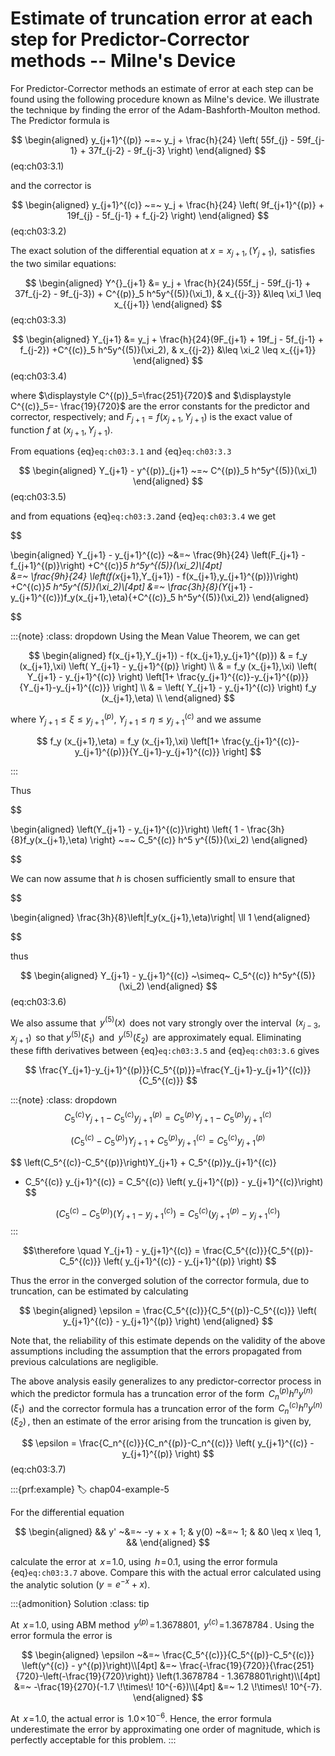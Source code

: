 # Estimate of truncation error at each step for Predictor-Corrector methods -- Milne's Device

For Predictor-Corrector methods an estimate of error at each step can be
found using the following procedure known as Milne's device. We
illustrate the technique by finding the error of the
Adam-Bashforth-Moulton method. The Predictor formula is


$$
\begin{aligned}
    y_{j+1}^{(p)} ~=~ y_j + \frac{h}{24} \left(
        55f_{j} - 59f_{j-1} + 37f_{j-2} - 9f_{j-3}
    \right)
\end{aligned}
$$(eq:ch03:3.1)

 and the corrector is 

$$
\begin{aligned}
    y_{j+1}^{(c)} ~=~ y_j + \frac{h}{24} \left(
        9f_{j+1}^{(p)} + 19f_{j} - 5f_{j-1} + f_{j-2}
    \right)    
\end{aligned}
$$(eq:ch03:3.2)

 The exact solution of the differential equation at
$x = x_{j+1},\, (Y_{j+1}),\,$ satisfies the two similar equations:


$$
\begin{aligned}
    Y^{}_{j+1} &= y_j
    + \frac{h}{24}(55f_j - 59f_{j-1} + 37f_{j-2} - 9f_{j-3})
    + C^{(p)}_5 h^5y^{(5)}(\xi_1), & x_{{j-3}} &\leq \xi_1 \leq x_{{j+1}}
\end{aligned}
$$(eq:ch03:3.3)

$$
\begin{aligned}
    Y_{j+1} &= y_j
    + \frac{h}{24}(9F_{j+1} + 19f_j - 5f_{j-1} + f_{j-2})
    +C^{(c)}_5 h^5y^{(5)}(\xi_2), & x_{{j-2}} &\leq \xi_2 \leq x_{{j+1}}    
\end{aligned}
$$(eq:ch03:3.4)

where $\displaystyle C^{(p)}_5=\frac{251}{720}$ and $\displaystyle  C^{(c)}_5=- \frac{19}{720}$ are the error constants for the predictor and corrector, respectively; and $F_{j+1} = f(x_{j+1}, Y_{j+1})$ is the exact value of function $f$ at $(x_{j+1}, Y_{j+1})$.

From equations {eq}`eq:ch03:3.1` and {eq}`eq:ch03:3.3` 

$$
\begin{aligned}
    Y_{j+1} - y^{(p)}_{j+1} ~=~ C^{(p)}_5 h^5y^{(5)}(\xi_1)
\end{aligned}
$$(eq:ch03:3.5)

and from equations {eq}`eq:ch03:3.2`and {eq}`eq:ch03:3.4` we get

$$

\begin{aligned}
    Y_{j+1} - y_{j+1}^{(c)} ~&=~  \frac{9h}{24}
    \left(F_{j+1} - f_{j+1}^{(p)}\right) +C^{(c)}_5 h^5y^{(5)}(\xi_2)\\[4pt]    
    &=~ \frac{9h}{24}
    \left(f(x_{j+1},Y_{j+1}) - f(x_{j+1},y_{j+1}^{(p)})\right) +C^{(c)}_5 h^5y^{(5)}(\xi_2)\\[4pt]
    &=~ \frac{3h}{8}(Y_{j+1} - y_{j+1}^{(c)})f_y(x_{j+1},\eta){+C^{(c)}_5 h^5y^{(5)}(\xi_2)}
\end{aligned}

$$

:::{note} 
:class: dropdown
Using the Mean Value Theorem, we can get

$$
\begin{aligned}
f(x_{j+1},Y_{j+1}) - f(x_{j+1},y_{j+1}^{(p)}) 
& = f_y (x_{j+1},\xi) \left( Y_{j+1} - y_{j+1}^{(p)} \right) \\
& = f_y (x_{j+1},\xi) \left( Y_{j+1} - y_{j+1}^{(c)} \right)  \left[1+ \frac{y_{j+1}^{(c)}-y_{j+1}^{(p)}}{Y_{j+1}-y_{j+1}^{(c)}}   \right] \\
& = \left( Y_{j+1} - y_{j+1}^{(c)} \right)  f_y (x_{j+1},\eta)   \\
\end{aligned}
$$

where $Y_{j+1}\leq \xi \leq y_{j+1}^{(p)}$, $Y_{j+1}\leq \eta \leq y_{j+1}^{(c)}$ and we assume

$$
f_y (x_{j+1},\eta) = f_y (x_{j+1},\xi) \left[1+ \frac{y_{j+1}^{(c)}-y_{j+1}^{(p)}}{Y_{j+1}-y_{j+1}^{(c)}}   \right]
$$

:::


<!-- and using the mean value theorem

 assuming that $\displaystyle \,f_y(x_{j+1},\eta) = \frac{\partial f}{\partial y} =
\frac{f(x_{j+1},Y_{j+1}) - f(x_{j+1},y_{j+1}^{(p)})}{(Y_{j+1} - y_{j+1}^{(c)})}\,$
and $\,Y_{j+1} \leq \eta \leq y_{j+1}\,$.  -->

Thus 

$$

\begin{aligned}
    \left(Y_{j+1} - y_{j+1}^{(c)}\right) \left\{
        1 - \frac{3h}{8}f_y(x_{j+1},\eta)
    \right\} ~=~ C_5^{(c)} h^5 y^{(5)}(\xi_2)
\end{aligned}

$$

 We can now assume that $h$ is chosen sufficiently small
to ensure that 

$$

\begin{aligned}
    \frac{3h}{8}\left|f_y(x_{j+1},\eta)\right| \ll 1
\end{aligned}

$$

 thus 

$$
\begin{aligned}
    Y_{j+1} - y_{j+1}^{(c)} ~\simeq~ C_5^{(c)} h^5y^{(5)}(\xi_2)  
\end{aligned}
$$(eq:ch03:3.6)

 We also assume that $\,y^{(5)}(x)\,$ does not vary strongly
over the interval $\,(x_{j-3},x_{j+1})\,$ so that $y^{(5)}(\xi_1)\,$ and
$\,y^{(5)}(\xi_2)\,$ are approximately equal. Eliminating these fifth
derivatives between {eq}`eq:ch03:3.5` and {eq}`eq:ch03:3.6`
gives 

$$
\frac{Y_{j+1}-y_{j+1}^{(p)}}{C_5^{(p)}}=\frac{Y_{j+1}-y_{j+1}^{(c)}}{C_5^{(c)}}
$$

:::{note}
:class: dropdown
$$
C_5^{(c)}Y_{j+1}-C_5^{(c)}y_{j+1}^{(p)}
=C_5^{(p)} Y_{j+1}-C_5^{(p)}y_{j+1}^{(c)}
$$

$$
\left(C_5^{(c)}-C_5^{(p)}\right)Y_{j+1} + C_5^{(p)}y_{j+1}^{(c)}
= C_5^{(c)}y_{j+1}^{(p)}
$$

$$
\left(C_5^{(c)}-C_5^{(p)}\right)Y_{j+1} + C_5^{(p)}y_{j+1}^{(c)}
- C_5^{(c)} y_{j+1}^{(c)}
= C_5^{(c)} \left( y_{j+1}^{(p)} - y_{j+1}^{(c)}\right)
$$

$$
\left(C_5^{(c)}-C_5^{(p)}\right) \left(Y_{j+1} - y_{j+1}^{(c)}\right) 
= C_5^{(c)} \left( y_{j+1}^{(p)} - y_{j+1}^{(c)}\right)
$$
:::

$$\therefore \quad
 Y_{j+1} - y_{j+1}^{(c)}
= \frac{C_5^{(c)}}{C_5^{(p)}-C_5^{(c)}} \left( y_{j+1}^{(c)} - y_{j+1}^{(p)} \right) 
$$


Thus the error in the converged solution of the
corrector formula, due to truncation, can be estimated by calculating


$$
\begin{aligned}
\epsilon = \frac{C_5^{(c)}}{C_5^{(p)}-C_5^{(c)}} \left( y_{j+1}^{(c)} - y_{j+1}^{(p)} \right)
\end{aligned}
$$

 Note that, the reliability of this estimate depends on
the validity of the above assumptions including the assumption that the
errors propagated from previous calculations are negligible.

The above analysis easily generalizes to any predictor-corrector process
in which the predictor formula has a truncation error of the form
$\,C_n^{(p)}h^ny^{(n)}(\xi_1)\,$ and the corrector formula has a truncation error of the form $\,C_n^{(c)}h^ny^{(n)}(\xi_2)\,$, then
an estimate of the error arising from the truncation is given by,

$$
 \epsilon
= \frac{C_n^{(c)}}{C_n^{(p)}-C_n^{(c)}} \left( y_{j+1}^{(c)} - y_{j+1}^{(p)} \right) 
$$(eq:ch03:3.7)



:::{prf:example}
:label: chap04-example-5

For the differential equation 

$$
\begin{aligned}
        && y' ~&=~ -y + x + 1; & y(0) ~&=~ 1; & &0 \leq x \leq 1, &&   
\end{aligned}
$$

 calculate the error at $\,x \!=\! 1.0$, using
$\,h \!=\! 0.1$, using the error formula {eq}`eq:ch03:3.7` above.
Compare this with the actual error calculated using the analytic
solution $(y = e^{-x} + x)$.


:::{admonition} Solution
:class: tip

At $\,x \!=\! 1.0$, using ABM method $\,y^{(p)} \!=\! 1.3678801$,
$\,y^{(c)} \!=\! 1.3678784\,$. Using the error formula the error is

$$
\begin{aligned}
        \epsilon ~&=~ \frac{C_5^{(c)}}{C_5^{(p)}-C_5^{(c)}} \left(y^{(c)} - y^{(p)}\right)\\[4pt]
        &=~ \frac{-\frac{19}{720}}{\frac{251}{720}-\left(-\frac{19}{720}\right)} \left(1.3678784 - 1.3678801\right)\\[4pt]        
        &=~ -\frac{19}{270}(-1.7 \!\times\! 10^{-6})\\[4pt]
        &=~ 1.2 \!\times\! 10^{-7}.    
\end{aligned}
$$

 At $\,x \!=\! 1.0$, the actual error is
$\,1.0 \!\times\! 10^{-6}$. Hence, the error formula underestimate the
error by approximating one order of magnitude, which is perfectly
acceptable for this problem.
:::